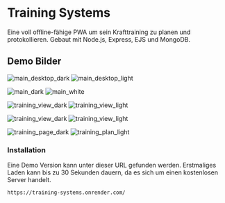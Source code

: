 # Training Systems

Eine voll offline-fähige PWA um sein Krafttraining zu planen und protokollieren.
Gebaut mit Node.js, Express, EJS und MongoDB.

## Demo Bilder
![main_desktop_dark](/demo/main_desktop_dark.jpg)
![main_desktop_light](/demo/main_desktop_light.jpg)


![main_dark](/demo/main_dark.jpg)
![main_white](/demo/main_white.jpg)

![training_view_dark](/demo/training_view_dark.jpg)
![training_view_light](/demo/training_view_light.jpg)

![training_view_dark](/demo/training_view_dark.jpg)
![training_view_light](/demo/training_view_light.jpg)

![training_page_dark](/demo/training_page_dark.jpg)
![training_plan_light](/demo/training_plan_light.jpg)


### Installation

Eine Demo Version kann unter dieser URL gefunden werden. Erstmaliges Laden kann bis zu 30 Sekunden dauern, da es sich um einen kostenlosen Server handelt.

```bash
https://training-systems.onrender.com/


